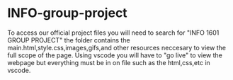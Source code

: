 # INFO-group-project
To access our official project files you will need to search for "INFO 1601 GROUP PROJECT"  the folder contains the main.html,style.css,images,gifs,and other resources neccesary to view the full scope of the page. Using vscode you will have to "go live" to view the webpage but everything must be in on file such as the html,css,etc in vscode.
